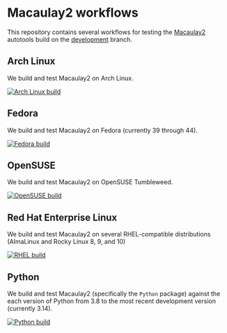 # Macaulay2 workflows

This repository contains several workflows for testing the [Macaulay2](https://macaulay2.com) autotools build on the [development](https://github.com/Macaulay2/M2/tree/development) branch.

## Arch Linux
We build and test Macaulay2 on Arch Linux.

[![Arch Linux build](https://github.com/d-torrance/M2-workflows/actions/workflows/arch.yml/badge.svg)](https://github.com/d-torrance/M2-workflows/actions/workflows/arch.yml)

## Fedora
We build and test Macaulay2 on Fedora (currently 39 through 44).

[![Fedora build](https://github.com/d-torrance/M2-workflows/actions/workflows/fedora.yml/badge.svg)](https://github.com/d-torrance/M2-workflows/actions/workflows/fedora.yml)

## OpenSUSE
We build and test Macaulay2 on OpenSUSE Tumbleweed.

[![OpenSUSE build](https://github.com/d-torrance/M2-workflows/actions/workflows/suse.yml/badge.svg)](https://github.com/d-torrance/M2-workflows/actions/workflows/suse.yml)

## Red Hat Enterprise Linux

We build and test Macaulay2 on several RHEL-compatible distributions (AlmaLinux and Rocky Linux 8, 9, and 10)

[![RHEL build](https://github.com/d-torrance/M2-workflows/actions/workflows/rhel.yml/badge.svg)](https://github.com/d-torrance/M2-workflows/actions/workflows/rhel.yml)

## Python
We build and test Macaulay2 (specifically the `Python` package) against the each version of Python from 3.8 to the most recent development version (currently 3.14).

[![Python build](https://github.com/d-torrance/M2-workflows/actions/workflows/python.yml/badge.svg)](https://github.com/d-torrance/M2-workflows/actions/workflows/python.yml)
